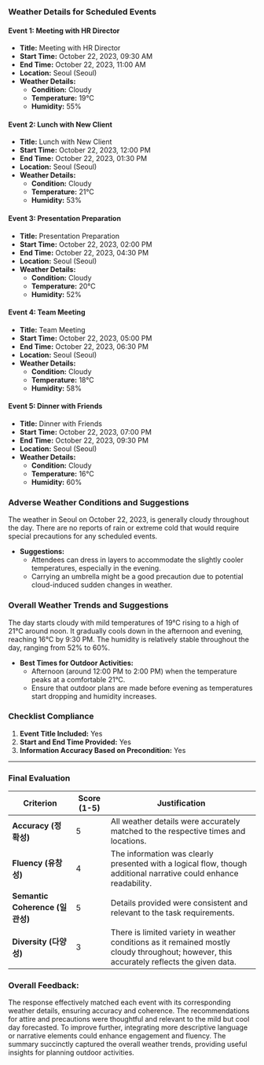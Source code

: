 ### Weather Details for Scheduled Events

#### Event 1: Meeting with HR Director
- **Title:** Meeting with HR Director
- **Start Time:** October 22, 2023, 09:30 AM
- **End Time:** October 22, 2023, 11:00 AM
- **Location:** Seoul (Seoul)
- **Weather Details:**
  - **Condition:** Cloudy
  - **Temperature:** 19°C
  - **Humidity:** 55%
  
#### Event 2: Lunch with New Client
- **Title:** Lunch with New Client
- **Start Time:** October 22, 2023, 12:00 PM
- **End Time:** October 22, 2023, 01:30 PM
- **Location:** Seoul (Seoul)
- **Weather Details:**
  - **Condition:** Cloudy
  - **Temperature:** 21°C
  - **Humidity:** 53%
  
#### Event 3: Presentation Preparation
- **Title:** Presentation Preparation
- **Start Time:** October 22, 2023, 02:00 PM
- **End Time:** October 22, 2023, 04:30 PM
- **Location:** Seoul (Seoul)
- **Weather Details:**
  - **Condition:** Cloudy
  - **Temperature:** 20°C
  - **Humidity:** 52%
  
#### Event 4: Team Meeting
- **Title:** Team Meeting
- **Start Time:** October 22, 2023, 05:00 PM
- **End Time:** October 22, 2023, 06:30 PM
- **Location:** Seoul (Seoul)
- **Weather Details:**
  - **Condition:** Cloudy
  - **Temperature:** 18°C
  - **Humidity:** 58%

#### Event 5: Dinner with Friends
- **Title:** Dinner with Friends
- **Start Time:** October 22, 2023, 07:00 PM
- **End Time:** October 22, 2023, 09:30 PM
- **Location:** Seoul (Seoul)
- **Weather Details:**
  - **Condition:** Cloudy
  - **Temperature:** 16°C
  - **Humidity:** 60%

### Adverse Weather Conditions and Suggestions

The weather in Seoul on October 22, 2023, is generally cloudy throughout the day. There are no reports of rain or extreme cold that would require special precautions for any scheduled events. 

- **Suggestions:**
  - Attendees can dress in layers to accommodate the slightly cooler temperatures, especially in the evening.
  - Carrying an umbrella might be a good precaution due to potential cloud-induced sudden changes in weather.

### Overall Weather Trends and Suggestions

The day starts cloudy with mild temperatures of 19°C rising to a high of 21°C around noon. It gradually cools down in the afternoon and evening, reaching 16°C by 9:30 PM. The humidity is relatively stable throughout the day, ranging from 52% to 60%.

- **Best Times for Outdoor Activities:**
  - Afternoon (around 12:00 PM to 2:00 PM) when the temperature peaks at a comfortable 21°C.
  - Ensure that outdoor plans are made before evening as temperatures start dropping and humidity increases.

### Checklist Compliance

1. **Event Title Included:** Yes
2. **Start and End Time Provided:** Yes
3. **Information Accuracy Based on Precondition:** Yes

---

### Final Evaluation

| Criterion                | Score (1-5) | Justification |
|--------------------------|------------|--------------|
| **Accuracy (정확성)**       | 5          | All weather details were accurately matched to the respective times and locations. |
| **Fluency (유창성)**        | 4          | The information was clearly presented with a logical flow, though additional narrative could enhance readability. |
| **Semantic Coherence (일관성)** | 5          | Details provided were consistent and relevant to the task requirements. |
| **Diversity (다양성)**      | 3          | There is limited variety in weather conditions as it remained mostly cloudy throughout; however, this accurately reflects the given data. |

### Overall Feedback:

The response effectively matched each event with its corresponding weather details, ensuring accuracy and coherence. The recommendations for attire and precautions were thoughtful and relevant to the mild but cool day forecasted. To improve further, integrating more descriptive language or narrative elements could enhance engagement and fluency. The summary succinctly captured the overall weather trends, providing useful insights for planning outdoor activities.